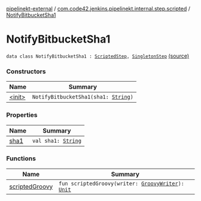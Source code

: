 [pipelinekt-external](../../index.md) / [com.code42.jenkins.pipelinekt.internal.step.scripted](../index.md) / [NotifyBitbucketSha1](./index.md)

# NotifyBitbucketSha1

`data class NotifyBitbucketSha1 : `[`ScriptedStep`](../../com.code42.jenkins.pipelinekt.core.step/-scripted-step/index.md)`, `[`SingletonStep`](../../com.code42.jenkins.pipelinekt.core.step/-singleton-step/index.md) [(source)](https://github.com/code42/pipelinekt/tree/master/internal/src/main/kotlin/com/code42/jenkins/pipelinekt/internal/step/scripted/NotifyBitbucket.kt#L16)

### Constructors

| Name | Summary |
|---|---|
| [&lt;init&gt;](-init-.md) | `NotifyBitbucketSha1(sha1: `[`String`](https://kotlinlang.org/api/latest/jvm/stdlib/kotlin/-string/index.html)`)` |

### Properties

| Name | Summary |
|---|---|
| [sha1](sha1.md) | `val sha1: `[`String`](https://kotlinlang.org/api/latest/jvm/stdlib/kotlin/-string/index.html) |

### Functions

| Name | Summary |
|---|---|
| [scriptedGroovy](scripted-groovy.md) | `fun scriptedGroovy(writer: `[`GroovyWriter`](../../com.code42.jenkins.pipelinekt.core.writer/-groovy-writer/index.md)`): `[`Unit`](https://kotlinlang.org/api/latest/jvm/stdlib/kotlin/-unit/index.html) |
